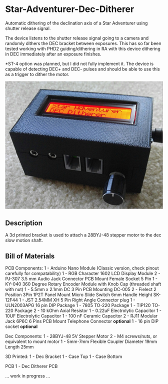 # Star-Adventurer-Dec-Ditherer

Automatic dithering of the declination axis of a Star Adventurer using shutter release signal.

The device listens to the shutter release signal going to a camera and randomly dithers the DEC bracket between exposures. This has so far been tested working with PHD2 guiding/dithering in RA with this device dithering in DEC immediately after an exposure finishes.

*ST-4 option was planned, but I did not fully implement it. The device is capable of detecting DEC+ and DEC- pulses and should be able to use this as a trigger to dither the motor.

![Assembled PCB with 3d Printed Case](https://github.com/jconenna/Star-Adventurer-Dec-Ditherer/blob/main/images/sa_dd.jpg?raw=true)

## Description

A 3d printed bracket is used to attach a 28BYJ-48 stepper motor to the dec slow motion shaft.


## Bill of Materials

PCB Components:
1 - Arduino Nano Module (Classic version, check pinout carefully for compatability)
1 - RGB Character 1602 LCD Display Module
2 - PJ-307 3.5 mm Audio Jack Connector PCB Mount Female Socket 5 Pin
1 - KY-040 360 Degree Rotary Encoder Module with Knob Cap (threaded shaft with nut)
1 - 5.5mm x 2.1mm DC 3 Pin PCB Mounting DC-005
2 - Fielect 2 Position 3Pin 1P2T Panel Mount Micro Slide Switch 6mm Handle Height SK-12F44 
1 - JST 2.54MM XH 5 Pin Right Angle Connector plug 
1 - ULN2003APG 16 pin DIP Package
1 - 7805 TO-220 Package
1 - TIP120 TO-220 Package
2 - 10 kOhm Axial Resistor
1 - 0.22uF Electrolytic Capacitor
1 - 10UF Electrolytic Capacitor
1 - 100 nF Ceramic Capacitor
2 - RJ11 Modular Jack 6P6C 6 Pins PCB Mount Telephone Connector **optional**
1 - 16 pin DIP socket **optional**

Dec Components:
1 - 28BYJ-48 5V Stepper Motor
2 - M4 screws/nuts, or equivalent to mount motor
1 - 5mm-7mm Flexible Coupler Diameter 19mm Length 25mm 

3D Printed:
1 - Dec Bracket
1 - Case Top
1 - Case Bottom

PCB
1 - Dec Ditherer PCB



... work in progress ...
